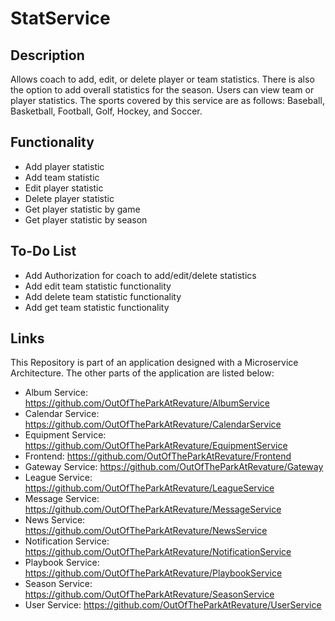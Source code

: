 # StatService

## Description
Allows coach to add, edit, or delete player or team statistics. There is also the option to add overall statistics for the season. Users can view team or player statistics. The sports covered by this service are as follows: Baseball, Basketball, Football, Golf, Hockey, and Soccer.

## Functionality
* Add player statistic
* Add team statistic
* Edit player statistic
* Delete player statistic
* Get player statistic by game
* Get player statistic by season

## To-Do List
* Add Authorization for coach to add/edit/delete statistics
* Add edit team statistic functionality
* Add delete team statistic functionality
* Add get team statistic functionality

## Links
This Repository is part of an application designed with a Microservice Architecture. The other parts of the application are listed below:

* Album Service: https://github.com/OutOfTheParkAtRevature/AlbumService
* Calendar Service: https://github.com/OutOfTheParkAtRevature/CalendarService
* Equipment Service: https://github.com/OutOfTheParkAtRevature/EquipmentService
* Frontend: https://github.com/OutOfTheParkAtRevature/Frontend
* Gateway Service: https://github.com/OutOfTheParkAtRevature/Gateway
* League Service: https://github.com/OutOfTheParkAtRevature/LeagueService
* Message Service: https://github.com/OutOfTheParkAtRevature/MessageService
* News Service: https://github.com/OutOfTheParkAtRevature/NewsService
* Notification Service: https://github.com/OutOfTheParkAtRevature/NotificationService
* Playbook Service: https://github.com/OutOfTheParkAtRevature/PlaybookService
* Season Service: https://github.com/OutOfTheParkAtRevature/SeasonService
* User Service: https://github.com/OutOfTheParkAtRevature/UserService

